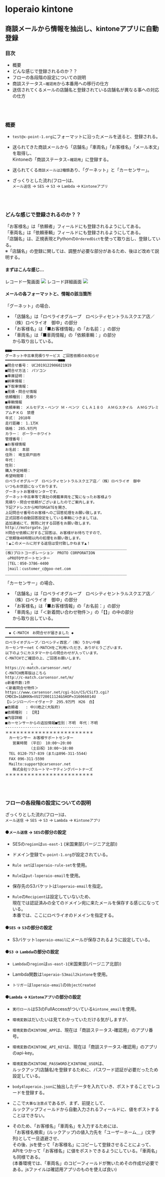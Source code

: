 # loperaio kintone
## 商談メールから情報を抽出し、kintoneアプリに自動登録
### 目次
- 概要
- どんな感じで登録されるのか？？
- フローの各段階の設定についての説明
- 商談ステータス−`確認用`から本番用への移行の仕方
- 送信されてくるメールの店舗名と登録されている店舗名が異なる事への対応の仕方

<br>
<br>

### 概要
- `test@x-point-1.org`にフォーマットに沿ったメールを送ると、登録される。
- 送られてきた商談メールから「店舗名」「車両名」「お客様名」「メール本文」を取得し、<br>Kintoneの「商談ステータス−`確認用`」に登録する。

- 送られてくる`商談メールは2種類`あり、「グーネット」と「カーセンサー」。

- ざっくりとした流れ(フロー)は、<br>`メール送信` → `SES` → `S3` → `Lambda` → `Kintoneアプリ`

<br>
<br>

### どんな感じで登録されるのか？？
「お客様名」は「依頼者」フィールドにも登録されるようにしてある。<br>
「車両名」は「依頼車輌」フィールドにも登録されるようにしてある。<br>
「店舗名」は、正規表現とPythonの`OrderedDict`を使って取り出し、登録している。<br>
※「店舗名」の登録に関しては、調整が必要な部分があるため、後ほど改めて説明する。
#### まずはこんな感じ...
レコード一覧画面
<img src="./img/records_show.png">
レコード詳細画面
<img src="./img/record_detail.png">

#### メールの各フォーマットと、情報の該当箇所


「グーネット」の場合、<br>
- 「店舗名」は「ロペライオグループ　ロペシティセントラルスクエア店／（株）ロペライオ　御中」の部分<br>
- 「お客様名」は「■お客様情報」の「お名前：」の部分<br>
- 「車両名」は「■車両情報」の「依頼車輌：」の部分<br>
から取り出している。<br>

```
■■■━━━━━━━━━━━━━━━━━━━━━━━
グーネット中古車見積りサービス ご回答依頼のお知らせ
━━━━━━━━━━━━━━━━━━━━━━━━■■■
■問合せ番号： UC2019122906021919
■問合せ方法： パソコン
■車庫証明：
■納車情報：
■下取車情報：
■見積・問合せ情報
依頼種別： 見積り
■車輌情報
依頼車輌： メルセデス・ベンツ Ｍ・ベンツ ＣＬＡ１８０　ＡＭＧスタイル　ＡＭＧプレミアムＰＫＧ　禁煙
年式： 2018年
走行距離： 1.1万K
価格： 285.9万円
カラー： ポーラーホワイト
管理番号：
■お客様情報
お名前： 本部
住所： 埼玉県戸田市
年代：
性別：
購入予定時期：
希望時間帯：
ロペライオグループ　ロペシティセントラルスクエア店／（株）ロペライオ　御中
いつもお世話になっております。
グーネットお客様センターです。
グーネット中古車等で貴社の掲載車両をご覧になったお客様より
見積り・問合せ依頼がございましたのでご案内します。
下記アドレスからMOTORGATEを開き、
上記問合せ番号のお客様へのご回答処理をお願い致します。
正式回答の自動回答設定をしている車輌につきましては、
追加連絡にて、質問に対する回答をお願い致します。
http://motorgate.jp/
※問合せ依頼に対するご回答は、お客様がお待ちですので、
ご依頼後48時間以内の処理をお願い致します。
！▲このメールに対する返信は受付致しかねます▲！
_______________________________________________________
(株)プロトコーポレーション　PROTO CORPORATION
 ◇PROTOサポートセンター
 │TEL：050-3786-4400
 │mail：customer_c@goo-net.com
_______________________________________________________
```

「カーセンサー」の場合、<br>
- 「店舗名」は「ロペライオグループ　ロペシティセントラルスクエア店／（株）ロペライオ　御中」の部分<br>
- 「お客様名」は「■お客様情報」の「お名前：」の部分<br>
- 「車両名」は「＜新着問い合わせ物件＞」の「【】」の中の部分<br>
から取り出している。<br>

```
━━━━━━━━━━━━━━━━━━━━━━━━━━━━━
　◆ C-MATCH　お問合せが届きました ◆
━━━━━━━━━━━━━━━━━━━━━━━━━━━━━
ロペライオグループ／ロペシティ西宮／（株）うかいや様
カーセンサーnet C-MATCHをご利用いただき、ありがとうございます。
以下のようにカスタマーからの問合わせが入っています。
C-MATCHでご確認の上、ご回答お願いします。
　　　　　　　↓
https://c-match.carsensor.net/
C-MATCH携帯版はこちら
http://c-match.carsensor.net/m/
◎新着件数:1件
＜新着問合せ物件＞
https://www.carsensor.net/cgi-bin/CS/CSif3.cgi?CMDCD=1&BKKN=VU2720011124&SHOP=316066014U
【レンジローバーイヴォーク　295.9万円　H26　白】
■依頼者　　: 中川皓之(大阪府)
■依頼種別　: 【見】
■内容詳細　:
■カーセンサーからの追加情報■性別：不明　年代：不明
-----------------------------------
＊＊＊＊＊＊＊＊＊＊＊＊＊＊＊＊＊＊＊＊＊＊＊＊
　カーセンサー お客様サポートセンター
　　営業時間　（平日）　10:00～20:00
　　　　　　　（土日祝）10:00～18:00
　TEL 0120-757-839（または096-311-5544）
　FAX 096-311-5590
　Mailto:support@carsensor.net
　　株式会社リクルートマーケティングパートナーズ
＊＊＊＊＊＊＊＊＊＊＊＊＊＊＊＊＊＊＊＊＊＊＊＊
```

<br>
<br>

### フローの各段階の設定についての説明
ざっくりとした流れ(フロー)は、<br>
`メール送信` → `SES` → `S3` → `Lambda` → `Kintoneアプリ`

#### ●`メール送信` → `SES`の部分の設定

- SESの`region`は`us-east-1` (米国東部(バージニア北部))

- ドメイン登録で`x-point-1.org`が設定されている。

- `Rule set`は`loperaio-rule-set`を使用。

- `Rule`は`put-loperaio-email`を使用。

- 保存先のS3バケットは`loperaio-email`を指定。

- `Rule`の`Recipient`は設定していないため、<br>
現在では認証済みの全てのドメイン宛に来たメールを保存する感じになっている。<br>
本番では、ここにロペライオのドメインを指定する。

#### ●`SES` → `S3`の部分の設定
- S3バケット`loperaio-email`にメールが保存されるように設定している。

#### ●`S3` → `Lambda`の部分の設定
-  `Lambda`の`region`は`us-east-1`(米国東部(バージニア北部))

- Lambda関数は`loperaio-S3mail2kintone`を使用。

- `トリガー`は`loperaio-email`の`ObjectCreated`

#### ●`Lambda` → `Kintoneアプリ`の部分の設定
- `実行ロール`はS3のFullAccessがついている`kintone_email`を使用。

- `環境変数`はだいたいは見てわかっていただける気がしますが、

- `環境変数`の`KINTONE_APP`は、現在は「商談ステータス-確認用」のアプリ番号。

- `環境変数`の`KINTONE_API_KEY`は、現在は「商談ステータス-確認用」のアプリのapi-key。

- `環境変数`の`KINTONE_PASSWORD`と`KINTONE_USER`は、<br>
ルックアップ(店舗名)を登録するために、パスワード認証が必要だったため設定している。
- `body4loperaio.json`に抽出したデータを入れていき、ポストすることでレコードを登録する。
- ここで``大事な注意点``であるが、まず、前提として、<br>
ルックアップフィールドから自動入力されるフィールドに、値をポストすることはできない。
- そのため、「お客様名」「車両名」を入力するためには、<br>
「お客様名検索」(ルックアップ)の値入力先を「ユーザーネーム＿」(文字列)として一旦退避させ、<br>
その後、jsを使って「お客様名」にコピーして登録させることによって、<br>
APIをつかって「お客様名」に値をポストできるようにしている。「車両名」も同様である。<br>
(本番環境では、「車両名」のコピーフィールドが無いためその作成が必要である。jsファイルは確認用アプリのものを使えば良い)
